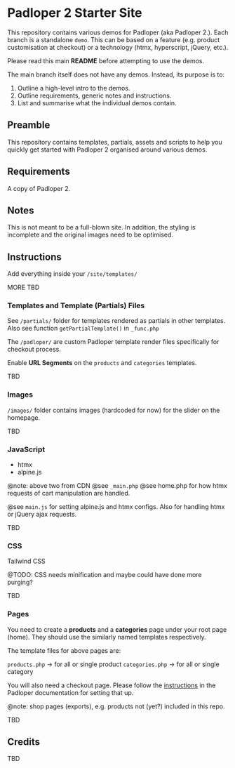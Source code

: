 ﻿# Padloper 2 Starter Site

This repository contains various demos for Padloper (aka Padloper 2.). Each branch is a standalone `demo`. This can be based on a feature (e.g. product customisation at checkout) or a technology (htmx, hyperscript, jQuery, etc.).

Please read this main **README** before attempting to use the demos.

The main branch itself does not have any demos. Instead, its purpose is to:

1. Outline a high-level intro to the demos.
2. Outline requirements, generic notes and instructions.
3. List and summarise what the individual demos contain.

## Preamble

This repository contains templates, partials, assets and scripts to help you quickly get started with Padloper 2 organised around various demos.

## Requirements

A copy of Padloper 2.

## Notes

This is not meant to be a full-blown site. In addition, the styling is incomplete and the original images need to be optimised.

## Instructions

Add everything inside your <code>/site/templates/</code>

MORE TBD

### Templates and Template (Partials) Files

See <code>/partials/</code> folder for templates rendered as partials in other templates. Also see function <code>getPartialTemplate()</code> in <code>\_func.php</code>

The <code>/padloper/</code> are custom Padloper template render files specifically for checkout process.

Enable **URL Segments** on the <code>products</code> and <code>categories</code> templates.

TBD

### Images

<code>/images/</code> folder contains images (hardcoded for now) for the slider on the homepage.

TBD

### JavaScript

- htmx
- alpine.js

@note: above two from CDN @see <code>\_main.php</code>
@see home.php for how htmx requests of cart manipulation are handled.

@see <code>main.js</code> for setting alpine.js and htmx configs. Also for handling htmx or jQuery ajax requests.

TBD

### CSS

Tailwind CSS

@TODO: CSS needs minification and maybe could have done more purging?

TBD

### Pages

You need to create a **products** and a **categories** page under your root page (home). They should use the similarly named templates respectively.

The template files for above pages are:

<code>products.php</code> -> for all or single product
<code>categories.php</code> -> for all or single category

You will also need a checkout page. Please follow the [instructions](https://docs.kongondo.com/start/checkout/checkout-process.html) in the Padloper documentation for setting that up.

@note: shop pages (exports), e.g. products not (yet?) included in this repo.

TBD

## Credits

TBD
